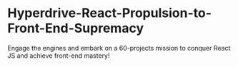 # Hyperdrive-React-Propulsion-to-Front-End-Supremacy
Engage the engines and embark on a 60-projects mission to conquer React JS and achieve front-end mastery!
